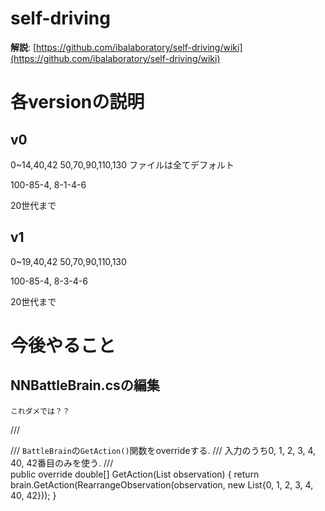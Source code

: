 # self-driving
**解説**: [https://github.com/ibalaboratory/self-driving/wiki](https://github.com/ibalaboratory/self-driving/wiki)

# 各versionの説明
## v0
0~14,40,42
50,70,90,110,130
ファイルは全てデフォルト

100-85-4, 8-1-4-6

20世代まで

## v1
0~19,40,42
50,70,90,110,130

100-85-4, 8-3-4-6

20世代まで


# 今後やること
## NNBattleBrain.csの編集
    これダメでは？？
/// <summary>
    /// `BattleBrain`の`GetAction()`関数をoverrideする.
    /// 入力のうち0, 1, 2, 3, 4, 40, 42番目のみを使う.
    /// </summary>
    public override double[] GetAction(List<double> observation)
    {
        return brain.GetAction(RearrangeObservation(observation, new List<int>{0, 1, 2, 3, 4, 40, 42}));
    }